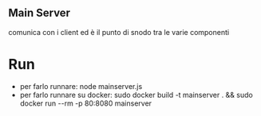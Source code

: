 ## Main Server

comunica con i client ed è il punto di snodo tra le varie componenti

# Run
 - per farlo runnare: node mainserver.js
 - per farlo runnare su docker: sudo docker build -t mainserver . && sudo docker run --rm -p 80:8080 mainserver
